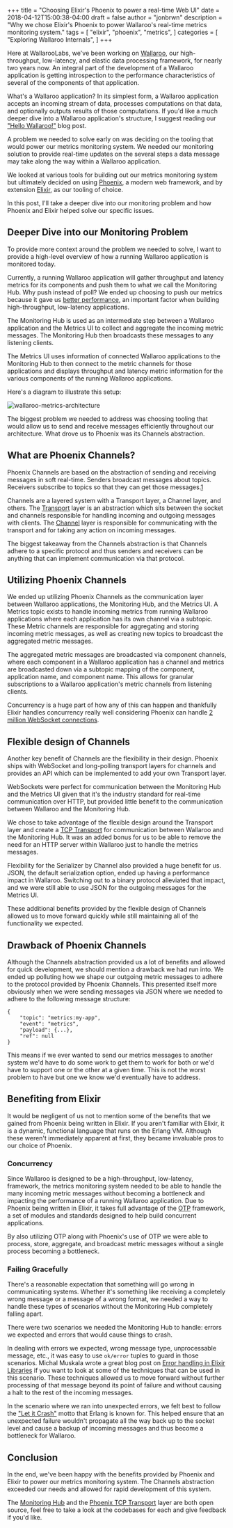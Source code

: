 +++
title = "Choosing Elixir's Phoenix to power a real-time Web UI"
date = 2018-04-12T15:00:38-04:00
draft = false
author = "jonbrwn"
description = "Why we chose Elixir's Phoenix to power Wallaroo's real-time metrics monitoring system."
tags = [
    "elixir",
    "phoenix",
    "metrics",
]
categories = [
    "Exploring Wallaroo Internals",
]
+++

Here at WallarooLabs, we've been working on [Wallaroo](https://github.com/wallaroolabs/wallaroo), our high-throughput, low-latency, and elastic data processing framework, for nearly two years now. An integral part of the development of a Wallaroo application is getting introspection to the performance characteristics of several of the components of that application.

What's a Wallaroo application? In its simplest form, a Wallaroo application accepts an incoming stream of data, processes computations on that data, and optionally outputs results of those computations. If you'd like a much deeper dive into a Wallaroo application's structure, I suggest reading our ["Hello Wallaroo!"](https://blog.wallaroolabs.com/2017/03/hello-wallaroo/) blog post.

A problem we needed to solve early on was deciding on the tooling that would power our metrics monitoring system. We needed our monitoring solution to provide real-time updates on the several steps a data message may take along the way within a Wallaroo application.

We looked at various tools for building out our metrics monitoring system but ultimately decided on using [Phoenix](http://phoenixframework.org/), a modern web framework, and by extension [Elixir](https://elixir-lang.org/), as our tooling of choice.

In this post, I'll take a deeper dive into our monitoring problem and how Phoenix and Elixir helped solve our specific issues.

## Deeper Dive into our Monitoring Problem

To provide more context around the problem we needed to solve, I want to provide a high-level overview of how a running Wallaroo application is monitored today.

Currently, a running Wallaroo application will gather throughput and latency metrics for its components and push them to what we call the Monitoring Hub. Why push instead of poll? We ended up choosing to push our metrics because it gave us [better performance](https://blog.wallaroolabs.com/2018/02/building-low-overhead-metrics-collection-for-high-performance-systems/#push-vs-poll), an important factor when building high-throughput, low-latency applications.

The Monitoring Hub is used as an intermediate step between a Wallaroo application and the Metrics UI to collect and aggregate the incoming metric messages. The Monitoring Hub then broadcasts these messages to any listening clients.

The Metrics UI uses information of connected Wallaroo applications to the Monitoring Hub to then connect to the metric channels for those applications and displays throughput and latency metric information for the various components of the running Wallaroo applications.

Here's a diagram to illustrate this setup:

![wallaroo-metrics-architecture](/images/post/choosing-phoenix-web-ui/wallaroo-metrics-architecture.png)

The biggest problem we needed to address was choosing tooling that would allow us to send and receive messages efficiently throughout our architecture. What drove us to Phoenix was its Channels abstraction.

## What are Phoenix Channels?

Phoenix Channels are based on the abstraction of sending and receiving messages in soft real-time. Senders broadcast messages about topics. Receivers subscribe to topics so that they can get those messages.[1](https://hexdocs.pm/phoenix/channels.html)

Channels are a layered system with a Transport layer, a Channel layer, and others. The [Transport](https://hexdocs.pm/phoenix/Phoenix.Socket.Transport.html) layer is an abstraction which sits between the socket and channels responsible for handling incoming and outgoing messages with clients. The [Channel](https://hexdocs.pm/phoenix/Phoenix.Channel.html) layer is responsible for communicating with the transport and for taking any action on incoming messages.

The biggest takeaway from the Channels abstraction is that Channels adhere to a specific protocol and thus senders and receivers can be anything that can implement communication via that protocol.


## Utilizing Phoenix Channels

We ended up utilizing Phoenix Channels as the communication layer between Wallaroo applications, the Monitoring Hub, and the Metrics UI. A Metrics topic exists to handle incoming metrics from running Wallaroo applications where each application has its own channel via a subtopic. These Metric channels are responsible for aggregating and storing incoming metric messages, as well as creating new topics to broadcast the aggregated metric messages.

The aggregated metric messages are broadcasted via component channels, where each component in a Wallaroo application has a channel and metrics are broadcasted down via a subtopic mapping of the component, application name, and component name. This allows for granular subscriptions to a Wallaroo application's metric channels from listening clients.

Concurrency is a huge part of how any of this can happen and thankfully Elixir handles concurrency really well considering Phoenix can handle [2 million WebSocket connections](http://phoenixframework.org/blog/the-road-to-2-million-websocket-connections).

## Flexible design of Channels

Another key benefit of Channels are the flexibility in their design. Phoenix ships with WebSocket and long-polling transport layers for channels and provides an API which can be implemented to add your own Transport layer.

WebSockets were perfect for communication between the Monitoring Hub and the Metrics UI given that it's the industry standard for real-time communication over HTTP, but provided little benefit to the communication between Wallaroo and the Monitoring Hub.

We chose to take advantage of the flexible design around the Transport layer and create a [TCP Transport](https://github.com/WallarooLabs/phoenix_tcp) for communication between Wallaroo and the Monitoring Hub. It was an added bonus for us to be able to remove the need for an HTTP server within Wallaroo just to handle the metrics messages.

Flexibility for the Serializer by Channel also provided a huge benefit for us. JSON, the default serialization option, ended up having a performance impact in Wallaroo. Switching out to a binary protocol alleviated that impact, and we were still able to use JSON for the outgoing messages for the Metrics UI.

These additional benefits provided by the flexible design of Channels allowed us to move forward quickly while still maintaining all of the functionality we expected.

## Drawback of Phoenix Channels

Although the Channels abstraction provided us a lot of benefits and allowed for quick development, we should mention a drawback we had run into. We ended up polluting how we shape our outgoing metric messages to adhere to the protocol provided by Phoenix Channels. This presented itself more obviously when we were sending messages via JSON where we needed to adhere to the following message structure:

```
{
    "topic": "metrics:my-app",
    "event": "metrics",
    "payload": {...},
    "ref": null
}
```

This means if we ever wanted to send our metrics messages to another system we'd have to do some work to get them to work for both or we'd have to support one or the other at a given time.
This is not the worst problem to have but one we know we'd eventually have to address.

## Benefiting from Elixir

It would be negligent of us not to mention some of the benefits that we gained from Phoenix being written in Elixir. If you aren't familiar with Elixir, it is a dynamic, functional language that runs on the Erlang VM. Although these weren't immediately apparent at first, they became invaluable pros to our choice of Phoenix.

### Concurrency

Since Wallaroo is designed to be a high-throughput, low-latency, framework, the metrics monitoring system needed to be able to handle the many incoming metric messages without becoming a bottleneck and impacting the performance of a running Wallaroo application. Due to Phoenix being written in Elixir, it takes full advantage of the [OTP](http://learnyousomeerlang.com/what-is-otp) framework, a set of modules and standards designed to help build concurrent applications.

By also utilizing OTP along with Phoenix's use of OTP we were able to process, store, aggregate, and broadcast metric messages without a single process becoming a bottleneck.

### Failing Gracefully

There's a reasonable expectation that something will go wrong in communicating systems. Whether it's something like receiving a completely wrong message or a message of a wrong format, we needed a way to handle these types of scenarios without the Monitoring Hub completely falling apart.

There were two scenarios we needed the Monitoring Hub to handle: errors we expected and errors that would cause things to crash.

In dealing with errors we expected, wrong message type, unprocessable message, etc., it was easy to use `ok/error` tuples to guard in those scenarios. Michal Muskala wrote a great blog post on [Error handling in Elixir Libraries](http://michal.muskala.eu/2017/02/10/error-handling-in-elixir-libraries.html) if you want to look at some of the techniques that can be used in this scenario. These techniques allowed us to move forward without further processing of that message beyond its point of failure and without causing a halt to the rest of the incoming messages.

In the scenario where we ran into unexpected errors, we felt best to follow the ["Let it Crash"](http://verraes.net/2014/12/erlang-let-it-crash/) motto that Erlang is known for. This helped ensure that an unexpected failure wouldn't propagate all the way back up to the socket level and cause a backup of incoming messages and thus become a bottleneck for Wallaroo.

## Conclusion

In the end, we've been happy with the benefits provided by Phoenix and Elixir to power our metrics monitoring system. The Channels abstraction exceeded our needs and allowed for rapid development of this system.

The [Monitoring Hub](https://github.com/WallarooLabs/wallaroo/tree/master/monitoring_hub) and the [Phoenix TCP Transport](https://github.com/WallarooLabs/phoenix_tcp) layer are both open source, feel free to take a look at the codebases for each and give feedback if you'd like.
